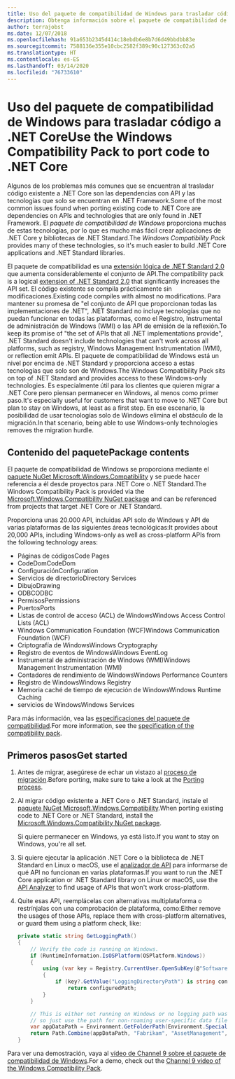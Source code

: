 ```yaml
---
title: Uso del paquete de compatibilidad de Windows para trasladar código a .NET Core
description: Obtenga información sobre el paquete de compatibilidad de Windows y cómo puede usarlo para migrar código existente de .NET Framework a .NET Core.
author: terrajobst
ms.date: 12/07/2018
ms.openlocfilehash: 91a653b2345d414c18ebdb6e8b7d6d49bbdbb83e
ms.sourcegitcommit: 7588136e355e10cbc2582f389c90c127363c02a5
ms.translationtype: HT
ms.contentlocale: es-ES
ms.lasthandoff: 03/14/2020
ms.locfileid: "76733610"
---
```

# <a name="use-the-windows-compatibility-pack-to-port-code-to-net-core"></a><span data-ttu-id="4ef56-103">Uso del paquete de compatibilidad de Windows para trasladar código a .NET Core</span><span class="sxs-lookup"><span data-stu-id="4ef56-103">Use the Windows Compatibility Pack to port code to .NET Core</span></span>

<span data-ttu-id="4ef56-104">Algunos de los problemas más comunes que se encuentran al trasladar código existente a .NET Core son las dependencias con API y las tecnologías que solo se encuentran en .NET Framework.</span><span class="sxs-lookup"><span data-stu-id="4ef56-104">Some of the most common issues found when porting existing code to .NET Core are dependencies on APIs and technologies that are only found in .NET Framework.</span></span> <span data-ttu-id="4ef56-105">El *paquete de compatibilidad de Windows* proporciona muchas de estas tecnologías, por lo que es mucho más fácil crear aplicaciones de .NET Core y bibliotecas de .NET Standard.</span><span class="sxs-lookup"><span data-stu-id="4ef56-105">The *Windows Compatibility Pack* provides many of these technologies, so it's much easier to build .NET Core applications and .NET Standard libraries.</span></span>

<span data-ttu-id="4ef56-106">El paquete de compatibilidad es una [extensión lógica de .NET Standard 2.0](../whats-new/dotnet-core-2-0.md#api-changes-and-library-support) que aumenta considerablemente el conjunto de API.</span><span class="sxs-lookup"><span data-stu-id="4ef56-106">The compatibility pack is a logical [extension of .NET Standard 2.0](../whats-new/dotnet-core-2-0.md#api-changes-and-library-support) that significantly increases the API set.</span></span> <span data-ttu-id="4ef56-107">El código existente se compila prácticamente sin modificaciones.</span><span class="sxs-lookup"><span data-stu-id="4ef56-107">Existing code compiles with almost no modifications.</span></span> <span data-ttu-id="4ef56-108">Para mantener su promesa de "el conjunto de API que proporcionan todas las implementaciones de .NET", .NET Standard no incluye tecnologías que no puedan funcionar en todas las plataformas, como el Registro, Instrumental de administración de Windows (WMI) o las API de emisión de la reflexión.</span><span class="sxs-lookup"><span data-stu-id="4ef56-108">To keep its promise of "the set of APIs that all .NET implementations provide", .NET Standard doesn't include technologies that can't work across all platforms, such as registry, Windows Management Instrumentation (WMI), or reflection emit APIs.</span></span> <span data-ttu-id="4ef56-109">El paquete de compatibilidad de Windows está un nivel por encima de .NET Standard y proporciona acceso a estas tecnologías que solo son de Windows.</span><span class="sxs-lookup"><span data-stu-id="4ef56-109">The Windows Compatibility Pack sits on top of .NET Standard and provides access to these Windows-only technologies.</span></span> <span data-ttu-id="4ef56-110">Es especialmente útil para los clientes que quieren migrar a .NET Core pero piensan permanecer en Windows, al menos como primer paso.</span><span class="sxs-lookup"><span data-stu-id="4ef56-110">It's especially useful for customers that want to move to .NET Core but plan to stay on Windows, at least as a first step.</span></span> <span data-ttu-id="4ef56-111">En ese escenario, la posibilidad de usar tecnologías solo de Windows elimina el obstáculo de la migración.</span><span class="sxs-lookup"><span data-stu-id="4ef56-111">In that scenario, being able to use Windows-only technologies removes the migration hurdle.</span></span>

## <a name="package-contents"></a><span data-ttu-id="4ef56-112">Contenido del paquete</span><span class="sxs-lookup"><span data-stu-id="4ef56-112">Package contents</span></span>

<span data-ttu-id="4ef56-113">El paquete de compatibilidad de Windows se proporciona mediante el [paquete NuGet Microsoft.Windows.Compatibility](https://www.nuget.org/packages/Microsoft.Windows.Compatibility) y se puede hacer referencia a él desde proyectos para .NET Core o .NET Standard.</span><span class="sxs-lookup"><span data-stu-id="4ef56-113">The Windows Compatibility Pack is provided via the [Microsoft.Windows.Compatibility NuGet package](https://www.nuget.org/packages/Microsoft.Windows.Compatibility) and can be referenced from projects that target .NET Core or .NET Standard.</span></span>

<span data-ttu-id="4ef56-114">Proporciona unas 20.000 API, incluidas API solo de Windows y API de varias plataformas de las siguientes áreas tecnológicas:</span><span class="sxs-lookup"><span data-stu-id="4ef56-114">It provides about 20,000 APIs, including Windows-only as well as cross-platform APIs from the following technology areas:</span></span>

- <span data-ttu-id="4ef56-115">Páginas de códigos</span><span class="sxs-lookup"><span data-stu-id="4ef56-115">Code Pages</span></span>
- <span data-ttu-id="4ef56-116">CodeDom</span><span class="sxs-lookup"><span data-stu-id="4ef56-116">CodeDom</span></span>
- <span data-ttu-id="4ef56-117">Configuración</span><span class="sxs-lookup"><span data-stu-id="4ef56-117">Configuration</span></span>
- <span data-ttu-id="4ef56-118">Servicios de directorio</span><span class="sxs-lookup"><span data-stu-id="4ef56-118">Directory Services</span></span>
- <span data-ttu-id="4ef56-119">Dibujo</span><span class="sxs-lookup"><span data-stu-id="4ef56-119">Drawing</span></span>
- <span data-ttu-id="4ef56-120">ODBC</span><span class="sxs-lookup"><span data-stu-id="4ef56-120">ODBC</span></span>
- <span data-ttu-id="4ef56-121">Permisos</span><span class="sxs-lookup"><span data-stu-id="4ef56-121">Permissions</span></span>
- <span data-ttu-id="4ef56-122">Puertos</span><span class="sxs-lookup"><span data-stu-id="4ef56-122">Ports</span></span>
- <span data-ttu-id="4ef56-123">Listas de control de acceso (ACL) de Windows</span><span class="sxs-lookup"><span data-stu-id="4ef56-123">Windows Access Control Lists (ACL)</span></span>
- <span data-ttu-id="4ef56-124">Windows Communication Foundation (WCF)</span><span class="sxs-lookup"><span data-stu-id="4ef56-124">Windows Communication Foundation (WCF)</span></span>
- <span data-ttu-id="4ef56-125">Criptografía de Windows</span><span class="sxs-lookup"><span data-stu-id="4ef56-125">Windows Cryptography</span></span>
- <span data-ttu-id="4ef56-126">Registro de eventos de Windows</span><span class="sxs-lookup"><span data-stu-id="4ef56-126">Windows EventLog</span></span>
- <span data-ttu-id="4ef56-127">Instrumental de administración de Windows (WMI)</span><span class="sxs-lookup"><span data-stu-id="4ef56-127">Windows Management Instrumentation (WMI)</span></span>
- <span data-ttu-id="4ef56-128">Contadores de rendimiento de Windows</span><span class="sxs-lookup"><span data-stu-id="4ef56-128">Windows Performance Counters</span></span>
- <span data-ttu-id="4ef56-129">Registro de Windows</span><span class="sxs-lookup"><span data-stu-id="4ef56-129">Windows Registry</span></span>
- <span data-ttu-id="4ef56-130">Memoria caché de tiempo de ejecución de Windows</span><span class="sxs-lookup"><span data-stu-id="4ef56-130">Windows Runtime Caching</span></span>
- <span data-ttu-id="4ef56-131">servicios de Windows</span><span class="sxs-lookup"><span data-stu-id="4ef56-131">Windows Services</span></span>

<span data-ttu-id="4ef56-132">Para más información, vea las [especificaciones del paquete de compatibilidad](https://github.com/dotnet/designs/blob/master/accepted/compat-pack/compat-pack.md).</span><span class="sxs-lookup"><span data-stu-id="4ef56-132">For more information, see the [specification of the compatibility pack](https://github.com/dotnet/designs/blob/master/accepted/compat-pack/compat-pack.md).</span></span>

## <a name="get-started"></a><span data-ttu-id="4ef56-133">Primeros pasos</span><span class="sxs-lookup"><span data-stu-id="4ef56-133">Get started</span></span>

1. <span data-ttu-id="4ef56-134">Antes de migrar, asegúrese de echar un vistazo al [proceso de migración](index.md).</span><span class="sxs-lookup"><span data-stu-id="4ef56-134">Before porting, make sure to take a look at the [Porting process](index.md).</span></span>

2. <span data-ttu-id="4ef56-135">Al migrar código existente a .NET Core o .NET Standard, instale el [paquete NuGet Microsoft.Windows.Compatibility](https://www.nuget.org/packages/Microsoft.Windows.Compatibility).</span><span class="sxs-lookup"><span data-stu-id="4ef56-135">When porting existing code to .NET Core or .NET Standard, install the [Microsoft.Windows.Compatibility NuGet package](https://www.nuget.org/packages/Microsoft.Windows.Compatibility).</span></span>

   <span data-ttu-id="4ef56-136">Si quiere permanecer en Windows, ya está listo.</span><span class="sxs-lookup"><span data-stu-id="4ef56-136">If you want to stay on Windows, you're all set.</span></span>

3. <span data-ttu-id="4ef56-137">Si quiere ejecutar la aplicación .NET Core o la biblioteca de .NET Standard en Linux o macOS, use el [analizador de API](../../standard/analyzers/api-analyzer.md) para informarse de qué API no funcionan en varias plataformas.</span><span class="sxs-lookup"><span data-stu-id="4ef56-137">If you want to run the .NET Core application or .NET Standard library on Linux or macOS, use the [API Analyzer](../../standard/analyzers/api-analyzer.md) to find usage of APIs that won't work cross-platform.</span></span>

4. <span data-ttu-id="4ef56-138">Quite esas API, reemplácelas con alternativas multiplataforma o restrínjalas con una comprobación de plataforma, como:</span><span class="sxs-lookup"><span data-stu-id="4ef56-138">Either remove the usages of those APIs, replace them with cross-platform alternatives, or guard them using a platform check, like:</span></span>

    ```csharp
    private static string GetLoggingPath()
    {
        // Verify the code is running on Windows.
        if (RuntimeInformation.IsOSPlatform(OSPlatform.Windows))
        {
            using (var key = Registry.CurrentUser.OpenSubKey(@"Software\Fabrikam\AssetManagement"))
            {
                if (key?.GetValue("LoggingDirectoryPath") is string configuredPath)
                    return configuredPath;
            }
        }

        // This is either not running on Windows or no logging path was configured,
        // so just use the path for non-roaming user-specific data files.
        var appDataPath = Environment.GetFolderPath(Environment.SpecialFolder.LocalApplicationData);
        return Path.Combine(appDataPath, "Fabrikam", "AssetManagement", "Logging");
    }
    ```

<span data-ttu-id="4ef56-139">Para ver una demostración, vaya al [vídeo de Channel 9 sobre el paquete de compatibilidad de Windows](https://channel9.msdn.com/Events/Connect/2017/T123).</span><span class="sxs-lookup"><span data-stu-id="4ef56-139">For a demo, check out the [Channel 9 video of the Windows Compatibility Pack](https://channel9.msdn.com/Events/Connect/2017/T123).</span></span>
